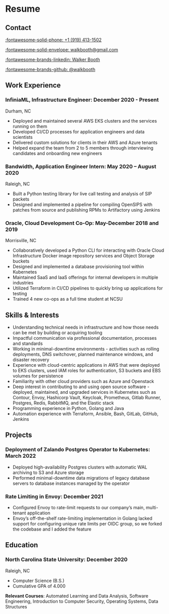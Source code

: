 # Resume

## Contact

[:fontawesome-solid-phone: +1 (919) 413-1502](tel:919-413-1502)

[:fontawesome-solid-envelope: walkbooth@gmail.com](mailto:walkbooth@gmail.com)

[:fontawesome-brands-linkedin: Walker Booth](https://www.linkedin.com/in/walker-booth-9b1700137/)

[:fontawesome-brands-github: @walkbooth](https://github.com/walkbooth)

## Work Experience

### **InfiniaML, Infrastructure Engineer**: December 2020 - Present
Durham, NC

* Deployed and maintained several AWS EKS clusters and the services running on them
* Developed CI/CD processes for application engineers and data scientists
* Delivered custom solutions for clients in their AWS and Azure tenants
* Helped expand the team from 2 to 5 members through interviewing candidates and onboarding new engineers


### **Bandwidth, Application Engineer Intern:** May 2020 – August 2020
Raleigh, NC

* Built a Python testing library for live call testing and analysis of SIP packets
* Designed and implemented a pipeline for compiling OpenSIPS with patches from source and publishing RPMs to Artifactory using Jenkins


### **Oracle, Cloud Development Co-Op:** May-December 2018 and 2019
Morrisville, NC

* Collaboratively developed a Python CLI for interacting with Oracle Cloud Infrastructure Docker image repository services and Object Storage buckets
* Designed and implemented a database provisioning tool within Kubernetes
* Maintained SaaS and IaaS offerings for internal developers in multiple industries
* Utilized Terraform in CI/CD pipelines to quickly bring up applications for testing
* Trained 4 new co-ops as a full time student at NCSU

## Skills & Interests
* Understanding technical needs in infrastructure and how those needs can be met by building or acquiring tooling
* Impactful communication via professional documentation, processes and standards
* Working in minimal-downtime environments - activities such as rolling deployments, DNS switchover, planned maintenance windows, and disaster recovery
* Experience with cloud-centric applications in AWS that were deployed to EKS clusters, used IAM roles for authentication, S3 buckets and EBS volumes for persistence
* Familiarity with other cloud providers such as Azure and Openstack
* Deep interest in contributing to and using open source software - deployed, maintained, and upgraded services in Kubernetes such as Contour, Envoy, Hashicorp Vault, Keycloak, Prometheus, Gitlab Runner, Postgres, Redis, RabbitMQ, and the Elastic stack
* Programming experience in Python, Golang and Java
* Automation experience with Terraform, Ansible, Bash, GitLab, GitHub, Jenkins

## Projects

### **Deployment of Zalando Postgres Operator to Kubernetes:** March 2022
* Deployed high-availability Postgres clusters with automatic WAL archiving to S3 and Azure storage
* Performed minimal-downtime data migrations of legacy database servers to database instances managed by the operator

### **Rate Limiting in Envoy:** December 2021
* Configured Envoy to rate-limit requests to our company’s main, multi-tenant application
* Envoy’s off-the-shelf rate-limiting implementation in Golang lacked support for configuring unique rate limits per OIDC group, so we forked the codebase and I added the feature

## Education

### **North Carolina State University:** December 2020
Raleigh, NC

* Computer Science (B.S.)
* Cumulative GPA of 4.000

**Relevant Courses**: Automated Learning and Data Analysis, Software Engineering, Introduction to Computer Security, Operating Systems, Data Structures
